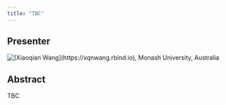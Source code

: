 ```yaml
---
title: "TBC"
---
```


## Presenter

<div class = "figure">
[Xiaoqian Wang](https://xqnwang.rbind.io), Monash University, Australia
<img src="/img/xiaoqian.png" style="float:left;width=200px;height=200px">
</div>

## Abstract

TBC
